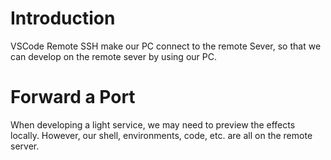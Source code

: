 # Introduction
VSCode Remote SSH make our PC connect to the remote Sever, so that we can develop on the remote sever by using our PC.
# Forward a Port
When developing a light service, we may need to preview the effects locally.
However, our shell, environments, code, etc. are all on the remote server.

